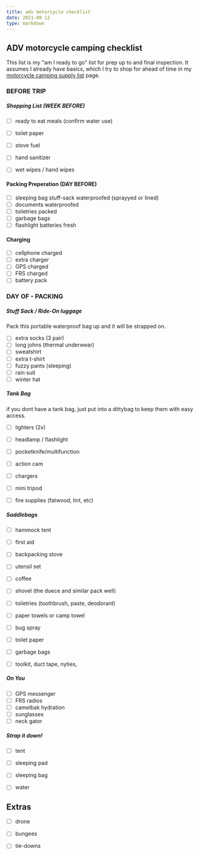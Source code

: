 ```yaml
---
title: adv motorcycle checklist
date: 2021-08-12 
type: markdown
---
```



## ADV motorcycle camping checklist 

This list is my "am I ready to go" list for prep up to and final inspection. It assumes I already have basics, which I try to shop for ahead of time in my [motorcycle camping supply list](./supplies) page.



### BEFORE TRIP

##### Shopping List (WEEK BEFORE)

- [ ] ready to eat meals (confirm water use)
- [ ] toilet paper
- [ ] stove fuel
- [ ] hand sanitizer
- [ ] wet wipes / hand wipes


#### Packing Preperation (DAY BEFORE)

- [ ] sleeping bag stuff-sack waterproofed (sprayyed or lined)
- [ ] documents waterproofed
- [ ] toiletries packed
- [ ] garbage bags
- [ ] flashlight batteries fresh

#### Charging

- [ ] cellphone charged
- [ ] extra charger
- [ ] GPS charged
- [ ] FRS charged
- [ ] battery pack

### DAY OF - PACKING

##### Stuff Sack / Ride-On luggage

Pack this portable waterproof bag up and it will be strapped on.

- [ ] extra socks (3 pair)
- [ ] long johns (thermal underwear)
- [ ] sweatshirt
- [ ] extra t-shirt
- [ ] fuzzy pants (sleeping)
- [ ] rain suit
- [ ] winter hat

##### Tank Bag

if  you dont have a tank bag, just put into a dittybag to keep them with easy access.

- [ ] lighters (2x)
- [ ] headlamp / flashlight
- [ ] pocketknife/multifunction
- [ ] action cam
- [ ] chargers
- [ ] mini tripod
- [ ] fire supplies (fatwood, lint, etc)


##### Saddlebags
- [ ] hammock tent
- [ ] first aid
- [ ] backpacking stove
- [ ] utensil set
- [ ] coffee
- [ ] shovel (the duece and similar pack well)
- [ ] toiletries (toothbrush, paste, deodorant)
- [ ] paper towels or camp towel
- [ ] bug spray
- [ ] toilet paper
- [ ] garbage bags
- [ ] toolkit, duct tape, nyties, 


##### On You
- [ ] GPS messenger
- [ ] FRS radios
- [ ] camelbak hydration
- [ ] sunglasses
- [ ] neck gator

##### Strap it down!
- [ ] tent
- [ ] sleeping pad
- [ ] sleeping bag
- [ ] water 


## Extras

- [ ] drone
- [ ] bungees
- [ ] tie-downs

